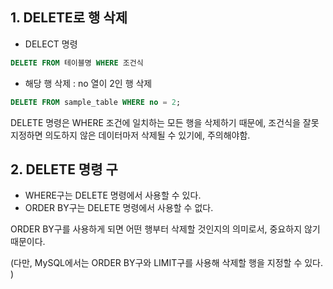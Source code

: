 ## 1. DELETE로 행 삭제

- DELECT 명령

```sql
DELETE FROM 테이블명 WHERE 조건식
```

- 해당 행 삭제 : no 열이 2인 행 삭제

```sql
DELETE FROM sample_table WHERE no = 2;
```

DELETE 명령은 WHERE 조건에 일치하는 모든 행을 삭제하기 때문에, 조건식을 잘못 지정하면 의도하지 않은 데이터마저 삭제될 수 있기에, 주의해야함.

## 2. DELETE 명령 구

- WHERE구는 DELETE 명령에서 사용할 수 있다.
- ORDER BY구는 DELETE 명령에서 사용할 수 없다.

ORDER BY구를 사용하게 되면 어떤 행부터 삭제할 것인지의 의미로서, 중요하지 않기 때문이다.

(다만, MySQL에서는 ORDER BY구와 LIMIT구를 사용해 삭제할 행을 지정할 수 있다. )
